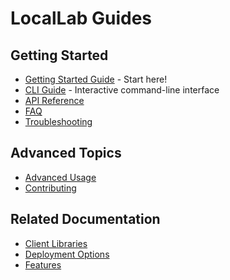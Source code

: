 # LocalLab Guides

## Getting Started

- [Getting Started Guide](./getting-started.md) - Start here!
- [CLI Guide](./cli.md) - Interactive command-line interface
- [API Reference](./api.md)
- [FAQ](./faq.md)
- [Troubleshooting](./troubleshooting.md)

## Advanced Topics

- [Advanced Usage](./advanced.md)
- [Contributing](./contributing.md)

## Related Documentation

- [Client Libraries](../clients/README.md)
- [Deployment Options](../deployment/README.md)
- [Features](../features/README.md)
